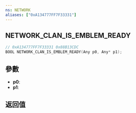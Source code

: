 ```yaml
---
ns: NETWORK
aliases: ["0xA134777FF7F33331"]
---
```

## NETWORK_CLAN_IS_EMBLEM_READY

```c
// 0xA134777FF7F33331 0x88B13CDC
BOOL NETWORK_CLAN_IS_EMBLEM_READY(Any p0, Any* p1);
```

## 參數
* **p0**: 
* **p1**: 

## 返回值

